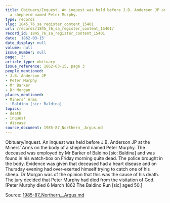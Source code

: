 ```yaml
---
title: Obituary/Inquest. An inquest was held before J.B. Anderson JP on the body of
  a shepherd named Peter Murphy.
type: records
slug: 1845_76_sa_register_content_15401
url: /records/1845_76_sa_register_content_15401/
record_id: 1845_76_sa_register_content_15401
date: '1862-03-15'
date_display: null
volume: null
issue_number: null
page: '3'
article_type: obituary
issue_reference: 1862-03-15, page 3
people_mentioned:
- J.B. Anderson JP
- Peter Murphy
- Mr Barker
- Dr Morgan
places_mentioned:
- Miners’ Arms
- 'Baldino [sic: Baldina]'
topics:
- death
- inquest
- disease
source_document: 1985-87_Northern__Argus.md
---
```


Obituary/Inquest.  An inquest was held before J.B. Anderson JP at the Miners’ Arms on the body of a shepherd named Peter Murphy.  The deceased was employed by Mr Barker of Baldino [sic: Baldina] and was found in his watch-box on Friday morning quite dead.  The police brought in the body.  Evidence was given that deceased had a heart disease and on Thursday evening had over-exerted himself trying to catch one of his sheep.  Dr Morgan was of the opinion that this was the cause of his death.  The jury decided that Peter Murphy had died from the visitation of God.  [Peter Murphy died 6 March 1862 The Baldino Run [sic] aged 50.]

Source: [1985-87_Northern__Argus.md](/downloads/markdown/1985-87_Northern__Argus.md)
